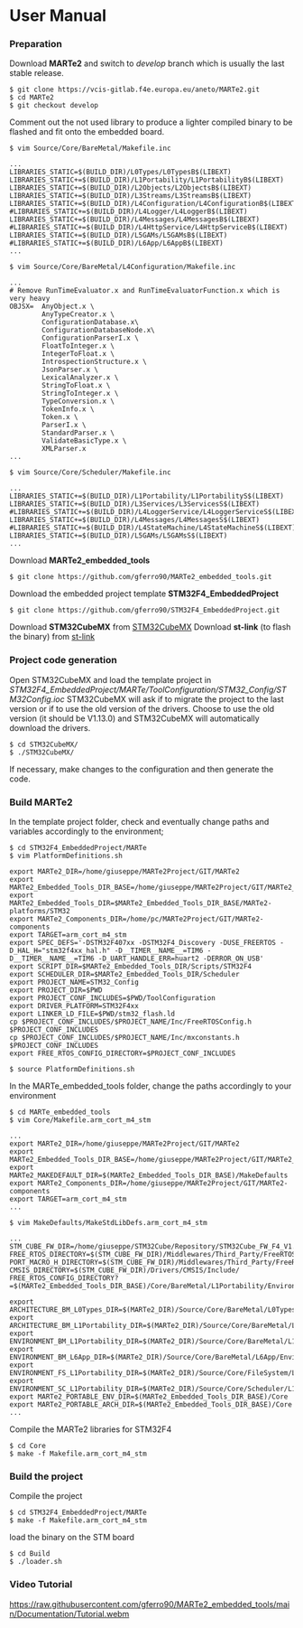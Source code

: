 # User Manual

### Preparation

Download **MARTe2** and switch to *develop* branch which is usually the last stable release.

```shell
$ git clone https://vcis-gitlab.f4e.europa.eu/aneto/MARTe2.git
$ cd MARTe2
$ git checkout develop
```

Comment out the not used library to produce a lighter compiled binary to be flashed and fit onto the embedded board.

```shell
$ vim Source/Core/BareMetal/Makefile.inc

...
LIBRARIES_STATIC=$(BUILD_DIR)/L0Types/L0TypesB$(LIBEXT)
LIBRARIES_STATIC+=$(BUILD_DIR)/L1Portability/L1PortabilityB$(LIBEXT)
LIBRARIES_STATIC+=$(BUILD_DIR)/L2Objects/L2ObjectsB$(LIBEXT)
LIBRARIES_STATIC+=$(BUILD_DIR)/L3Streams/L3StreamsB$(LIBEXT)
LIBRARIES_STATIC+=$(BUILD_DIR)/L4Configuration/L4ConfigurationB$(LIBEXT)
#LIBRARIES_STATIC+=$(BUILD_DIR)/L4Logger/L4LoggerB$(LIBEXT)
LIBRARIES_STATIC+=$(BUILD_DIR)/L4Messages/L4MessagesB$(LIBEXT)
#LIBRARIES_STATIC+=$(BUILD_DIR)/L4HttpService/L4HttpServiceB$(LIBEXT)
LIBRARIES_STATIC+=$(BUILD_DIR)/L5GAMs/L5GAMsB$(LIBEXT)
#LIBRARIES_STATIC+=$(BUILD_DIR)/L6App/L6AppB$(LIBEXT)
...

$ vim Source/Core/BareMetal/L4Configuration/Makefile.inc

...
# Remove RunTimeEvaluator.x and RunTimeEvaluatorFunction.x which is very heavy
OBJSX=	AnyObject.x \
		AnyTypeCreator.x \
		ConfigurationDatabase.x\
		ConfigurationDatabaseNode.x\
		ConfigurationParserI.x \
		FloatToInteger.x \
		IntegerToFloat.x \
		IntrospectionStructure.x \
		JsonParser.x \
		LexicalAnalyzer.x \
		StringToFloat.x \
		StringToInteger.x \
		TypeConversion.x \
		TokenInfo.x \
		Token.x \
		ParserI.x \
		StandardParser.x \
		ValidateBasicType.x \
		XMLParser.x
...		

$ vim Source/Core/Scheduler/Makefile.inc

...
LIBRARIES_STATIC+=$(BUILD_DIR)/L1Portability/L1PortabilityS$(LIBEXT)
LIBRARIES_STATIC+=$(BUILD_DIR)/L3Services/L3ServicesS$(LIBEXT)
#LIBRARIES_STATIC+=$(BUILD_DIR)/L4LoggerService/L4LoggerServiceS$(LIBEXT)
LIBRARIES_STATIC+=$(BUILD_DIR)/L4Messages/L4MessagesS$(LIBEXT)
#LIBRARIES_STATIC+=$(BUILD_DIR)/L4StateMachine/L4StateMachineS$(LIBEXT)
LIBRARIES_STATIC+=$(BUILD_DIR)/L5GAMs/L5GAMsS$(LIBEXT)
...

```

Download **MARTe2_embedded_tools**

```shell
$ git clone https://github.com/gferro90/MARTe2_embedded_tools.git
```

Download the embedded project template **STM32F4_EmbeddedProject**

```shell
$ git clone https://github.com/gferro90/STM32F4_EmbeddedProject.git
```

Download **STM32CubeMX** from [STM32CubeMX](https://www.st.com/en/development-tools/stm32cubemx.html) 
Download **st-link** (to flash the binary) from [st-link](https://www.st.com/en/development-tools/stsw-link004.html)


### Project code generation

Open STM32CubeMX and load the template project in *STM32F4_EmbeddedProject/MARTe/ToolConfiguration/STM32_Config/STM32Config.ioc*
STM32CubeMX will ask if to migrate the project to the last version or if to use the old version of the drivers. Choose to use the old version (it should be V1.13.0) and STM32CubeMX will automatically download the drivers.

```shell
$ cd STM32CubeMX/
$ ./STM32CubeMX/
```

If necessary, make changes to the configuration and then generate the code.

### Build MARTe2 

In the template project folder, check and eventually change paths and variables accordingly to the environment;

```shell
$ cd STM32F4_EmbeddedProject/MARTe
$ vim PlatformDefinitions.sh

export MARTe2_DIR=/home/giuseppe/MARTe2Project/GIT/MARTe2
export MARTe2_Embedded_Tools_DIR_BASE=/home/giuseppe/MARTe2Project/GIT/MARTe2_embedded_tools
export MARTe2_Embedded_Tools_DIR=$MARTe2_Embedded_Tools_DIR_BASE/MARTe2-platforms/STM32
export MARTe2_Components_DIR=/home/pc/MARTe2Project/GIT/MARTe2-components
export TARGET=arm_cort_m4_stm
export SPEC_DEFS='-DSTM32F407xx -DSTM32F4_Discovery -DUSE_FREERTOS -D_HAL_H="stm32f4xx_hal.h" -D__TIMER__NAME__=TIM6 -D__TIMER__NAME__=TIM6 -D_UART_HANDLE_ERR=huart2 -DERROR_ON_USB'
export SCRIPT_DIR=$MARTe2_Embedded_Tools_DIR/Scripts/STM32F4
export SCHEDULER_DIR=$MARTe2_Embedded_Tools_DIR/Scheduler
export PROJECT_NAME=STM32_Config
export PROJECT_DIR=$PWD
export PROJECT_CONF_INCLUDES=$PWD/ToolConfiguration
export DRIVER_PLATFORM=STM32F4xx
export LINKER_LD_FILE=$PWD/stm32_flash.ld
cp $PROJECT_CONF_INCLUDES/$PROJECT_NAME/Inc/FreeRTOSConfig.h $PROJECT_CONF_INCLUDES
cp $PROJECT_CONF_INCLUDES/$PROJECT_NAME/Inc/mxconstants.h $PROJECT_CONF_INCLUDES
export FREE_RTOS_CONFIG_DIRECTORY=$PROJECT_CONF_INCLUDES

$ source PlatformDefinitions.sh
```

In the MARTe_embedded_tools folder, change the paths accordingly to your environment

```shell
$ cd MARTe_embedded_tools
$ vim Core/Makefile.arm_cort_m4_stm

...
export MARTe2_DIR=/home/giuseppe/MARTe2Project/GIT/MARTe2
export MARTe2_Embedded_Tools_DIR_BASE=/home/giuseppe/MARTe2Project/GIT/MARTe2_embedded_tools
export MARTe2_MAKEDEFAULT_DIR=$(MARTe2_Embedded_Tools_DIR_BASE)/MakeDefaults
export MARTe2_Components_DIR=/home/giuseppe/MARTe2Project/GIT/MARTe2-components
export TARGET=arm_cort_m4_stm
...

$ vim MakeDefaults/MakeStdLibDefs.arm_cort_m4_stm

...
STM_CUBE_FW_DIR=/home/giuseppe/STM32Cube/Repository/STM32Cube_FW_F4_V1.13.0
FREE_RTOS_DIRECTORY=$(STM_CUBE_FW_DIR)/Middlewares/Third_Party/FreeRTOS
PORT_MACRO_H_DIRECTORY=$(STM_CUBE_FW_DIR)/Middlewares/Third_Party/FreeRTOS/Source/portable/GCC/ARM_CM4F
CMSIS_DIRECTORY=$(STM_CUBE_FW_DIR)/Drivers/CMSIS/Include/
FREE_RTOS_CONFIG_DIRECTORY?=$(MARTe2_Embedded_Tools_DIR_BASE)/Core/BareMetal/L1Portability/Environment/FreeRTOS

export ARCHITECTURE_BM_L0Types_DIR=$(MARTe2_DIR)/Source/Core/BareMetal/L0Types/Architecture
export ARCHITECTURE_BM_L1Portability_DIR=$(MARTe2_DIR)/Source/Core/BareMetal/L1Portability/Architecture
export ENVIRONMENT_BM_L1Portability_DIR=$(MARTe2_DIR)/Source/Core/BareMetal/L1Portability/Environment
export ENVIRONMENT_BM_L6App_DIR=$(MARTe2_DIR)/Source/Core/BareMetal/L6App/Environment
export ENVIRONMENT_FS_L1Portability_DIR=$(MARTe2_DIR)/Source/Core/FileSystem/L1Portability/Environment
export ENVIRONMENT_SC_L1Portability_DIR=$(MARTe2_DIR)/Source/Core/Scheduler/L1Portability/Environment
export MARTe2_PORTABLE_ENV_DIR=$(MARTe2_Embedded_Tools_DIR_BASE)/Core
export MARTe2_PORTABLE_ARCH_DIR=$(MARTe2_Embedded_Tools_DIR_BASE)/Core
...

```

Compile the MARTe2 libraries for STM32F4

```shell
$ cd Core
$ make -f Makefile.arm_cort_m4_stm
```

### Build the project 

Compile the project

```shell
$ cd STM32F4_EmbeddedProject/MARTe
$ make -f Makefile.arm_cort_m4_stm
```

load the binary on the STM board

```shell
$ cd Build
$ ./loader.sh
```

### Video Tutorial 
https://raw.githubusercontent.com/gferro90/MARTe2_embedded_tools/main/Documentation/Tutorial.webm







